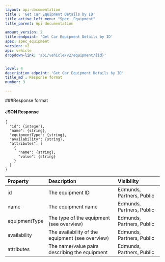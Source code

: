```yaml
---
layout: api-documentation
title : 'Get Car Equipment Details by ID'
title_active_left_menu: "Spec: Equipment"
title_parent: Api documentation

amount_version: 2
title-endpoint: 'Get Car Equipment Details by ID'
spec: spec_equipment
version: v2
api: vehicle
dropdown-link: 'api/vehicle/v2/equipment/{id}'


level: 4
description_edpoint: 'Get Car Equipment Details by ID'
title_md : Response format
number: 3

---
```


###Response format

#### JSON Response

	{
	  "id": {integer},
  	  "name": {string},
	  "equipmentType": {string},
	  "availability": {string},
	  "attributes": [
        {
          "name": {string},
          "value": {string}
        }
      ]
	}

| Property      	| Description                         						| Visibility                |
|:------------------|:----------------------------------------------------------|:------------------------- |
| id		    	| The equipment ID											| Edmunds, Partners, Public |
| name		    	| The equipment name										| Edmunds, Partners, Public |
| equipmentType		| The type of the equipment (see overview)					| Edmunds, Partners, Public |
| availability		| The availability of the equipment (see overview)			| Edmunds, Partners, Public |
| attributes	    | The name/value pairs describing the equipment				| Edmunds, Partners, Public |



